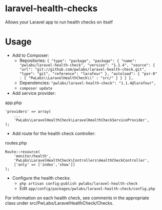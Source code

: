 laravel-health-checks
=====================

Allows your Laravel app to run health checks on itself

Usage
=====

* Add to Composer:
    - Repositories: `{
                           "type": "package",
                           "package": {
                                 "name": "pwlabs/laravel-health-check",
                                 "version": "1.1.4",
                                 "source": {
                                      "url": "git://github.com/pwlabs/laravel-health-check.git",
                                      "type": "git",
                                      "reference": "larafour"
                                 },
                                 "autoload": {
                                      "psr-0" : {
                                          "PwLabs\\LaravelHealthCheck\\" : "src/"
                                      }
                                 }
                           }
                      },`
    - Dependencies: `"pwlabs/laravel-health-check": "1.1.4@larafour",`
    - `composer update`
* Add service provider:

app.php

    'providers' => array(
    	...
    	'PwLabs\LaravelHealthCheck\LaravelHealthCheckServiceProvider',
    );
    
* Add route for the health check controller:

routes.php

    Route::resource(
        'monitor/health',
        'PwLabs\LaravelHealthCheck\Controllers\HealthCheckController',
        ['only' => ['index','show']]
    );
    
* Configure the health checks:
    - `php artisan config:publish pwlabs/laravel-health-check`
    - Edit `app/config/packages/pwlabs/laravel-health-check/config.php`

For information on each health check, see comments in the appropriate class under src/PwLabs/LaravelHealthCheck/Checks.